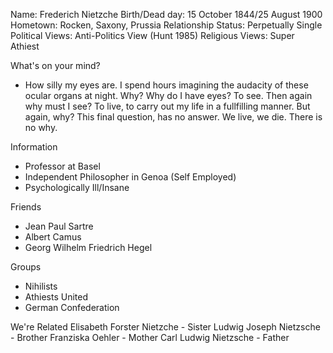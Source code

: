 Name: Frederich Nietzche
Birth/Dead day: 15 October 1844/25 August 1900
Hometown: Rocken, Saxony, Prussia
Relationship Status: Perpetually Single
Political Views: Anti-Politics View (Hunt 1985) 
Religious Views: Super Athiest

What's on your mind?
- How silly my eyes are. I spend hours imagining the audacity of these ocular organs at night. Why? Why do I have eyes? To see. Then again why must I see? To live, to carry out my life in a fullfilling manner. But again, why? This final question, has no answer. We live, we die. There is no why.

Information
- Professor at Basel
- Independent Philosopher in Genoa (Self Employed)
- Psychologically Ill/Insane

Friends
- Jean Paul Sartre
- Albert Camus
- Georg Wilhelm Friedrich Hegel

Groups
- Nihilists
- Athiests United
- German Confederation

We're Related
Elisabeth Forster Nietzche - Sister
Ludwig Joseph Nietzsche - Brother
Franziska Oehler - Mother
Carl Ludwig Nietzsche - Father
